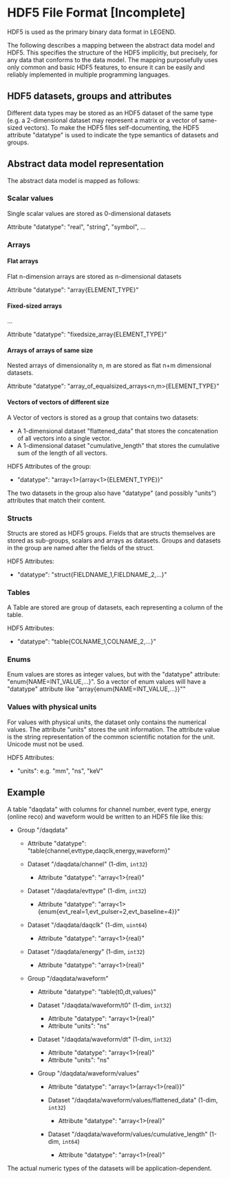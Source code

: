 # HDF5 File Format [Incomplete]

HDF5 is used as the primary binary data format in LEGEND.

The following describes a mapping between the abstract data model and HDF5. This specifies the structure of the HDF5 implicitly, but precisely, for any data that conforms to the data model. The mapping purposefully uses only common and basic HDF5 features, to ensure it can be easily and reliably implemented in multiple programming languages.


## HDF5 datasets, groups and attributes

Different data types may be stored as an HDF5 dataset of the same type (e.g. a 2-dimensional dataset may represent a matrix or a vector of same-sized vectors). To make the HDF5 files self-documenting, the HDF5 attribute "datatype" is used to indicate the type semantics of datasets and groups.


## Abstract data model representation

The abstract data model is mapped as follows:


### Scalar values

Single scalar values are stored as 0-dimensional datasets

Attribute "datatype": "real", "string", "symbol", ...


### Arrays

#### Flat arrays

Flat n-dimension arrays are stored as n-dimensional datasets

Attribute "datatype": "array<n>{ELEMENT_TYPE}"


#### Fixed-sized arrays

...

Attribute "datatype": "fixedsize_array<n>{ELEMENT_TYPE}"


#### Arrays of arrays of same size

Nested arrays of dimensionality n, m are stored as flat n+m dimensional datasets.

Attribute "datatype": "array_of_equalsized_arrays<n,m>{ELEMENT_TYPE}"


#### Vectors of vectors of different size

A Vector of vectors is stored as a group that contains two datasets:

* A 1-dimensional dataset "flattened_data" that stores the concatenation of all vectors into a single vector.
* A 1-dimensional dataset "cumulative_length" that stores the cumulative sum of the length of all vectors.

HDF5 Attributes of the group:

* "datatype": "array<1>{array<1>{ELEMENT_TYPE}}"

The two datasets in the group also have "datatype" (and possibly "units") attributes that match their content.


### Structs

Structs are stored as HDF5 groups. Fields that are structs themselves are stored as sub-groups, scalars and arrays as datasets. Groups and datasets in the group are named after the fields of the struct.

HDF5 Attributes:

* "datatype": "struct{FIELDNAME_1,FIELDNAME_2,...}"


### Tables

A Table are stored are group of datasets, each representing a column of the table.

HDF5 Attributes:

* "datatype": "table{COLNAME_1,COLNAME_2,...}"


### Enums

Enum values are stores as integer values, but with the "datatype" attribute: "enum{NAME=INT_VALUE,...}". So a vector of enum values will have a "datatype" attribute like "array<N>{enum{NAME=INT_VALUE,...}}""


### Values with physical units

For values with physical units, the dataset only contains the numerical values. The attribute "units" stores the unit information. The attribute value is the string representation of the common scientific notation for the unit. Unicode must not be used.

HDF5 Attributes:

* "units": e.g. "mm", "ns", "keV"


## Example

A table "daqdata" with columns for channel number, event type, energy (online reco) and waveform would be written to an HDF5 file like this:

* Group "/daqdata"
    * Attribute "datatype": "table{channel,evttype,daqclk,energy,waveform}"

    * Dataset "/daqdata/channel" (1-dim, `int32`)
        * Attribute "datatype": "array<1>{real}"

    * Dataset "/daqdata/evttype" (1-dim, `int32`)
        * Attribute "datatype": "array<1>{enum{evt_real=1,evt_pulser=2,evt_baseline=4}}"

    * Dataset "/daqdata/daqclk" (1-dim, `uint64`)
        * Attribute "datatype": "array<1>{real}"

    * Dataset "/daqdata/energy" (1-dim, `int32`)
        * Attribute "datatype": "array<1>{real}"

    * Group "/daqdata/waveform"
        * Attribute "datatype": "table{t0,dt,values}"

        * Dataset "/daqdata/waveform/t0" (1-dim, `int32`)
            * Attribute "datatype": "array<1>{real}"
            * Attribute "units": "ns"

        * Dataset "/daqdata/waveform/dt" (1-dim, `int32`)
            * Attribute "datatype": "array<1>{real}"
            * Attribute "units": "ns"

        * Group "/daqdata/waveform/values"
            * Attribute "datatype": "array<1>{array<1>{real}}"

            * Dataset "/daqdata/waveform/values/flattened_data" (1-dim, `int32`)
                * Attribute "datatype": "array<1>{real}"

            * Dataset "/daqdata/waveform/values/cumulative_length" (1-dim, `int64`)
                * Attribute "datatype": "array<1>{real}"

The actual numeric types of the datasets will be application-dependent.
